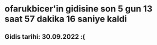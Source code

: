 # ofarukbicer'in gidisine son 5 gun 13 saat 57 dakika 16 saniye kaldi

## Gidis tarihi: 30.09.2022 :(